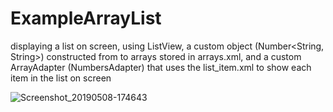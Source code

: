 # ExampleArrayList

displaying a list on screen, using ListView, a custom object (Number<String, String>) constructed from to arrays stored in arrays.xml,
and a custom ArrayAdapter (NumbersAdapter) that uses the list_item.xml to show each item in the list on screen

![Screenshot_20190508-174643](https://user-images.githubusercontent.com/33417968/57385487-3267d780-71bb-11e9-8c00-119d4bad33e4.png)

